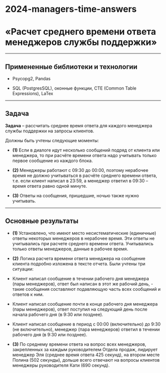 # 2024-managers-time-answers

# **«Расчет среднего времени ответа менеджеров службы поддержки»**

---


## **Примененные библиотеки и технологии**

* Psycopg2, Pandas

* SQL (PostgresSQL), оконные функции, CTE (Common Table Expressions), LaTex

---

## **Задача**

**Задача** – рассчитать среднее время ответа для каждого менеджера службы поддержки на запросы клиентов.

Должны быть учтены следующие моменты:

* **(1)** Если в диалоге идут несколько сообщений подряд от клиента или менеджера, то при расчёте времени ответа надо учитывать только первое сообщение из каждого блока.

* **(2)** Менеджеры работают с 09:30 до 00:00, поэтому нерабочее время не должно учитываться в расчёте среднего времени ответа, т.е. если клиент написал в 23:59, а менеджер ответил в 09:30 – время ответа равно одной минуте.

* **(3)** Ответы на сообщения, пришедшие, ночью также нужно учитывать.

---

## **Основные результаты**

* **(1)** Установлено, что имеют место несистематические (единичные) ответы некоторых менеджеров в нерабочее время. Эти ответы не учитывались при расчете среднего времени ответа. Учитывались только ответы менеджеров, данные в рабочее время.

* **(2)** Логика расчета времени ответа менеджера на сообщение клиента подробно изложена в тексте отчета. Были учтены три ситуации:

- Клиент написал сообщение в течении рабочего дня менеджера (пары менеджеров), ответ был написан в этот же рабочий день, - такие сообщения составляют подавляющую часть всех сообщений и ответов к ним.

- Клиент написал сообщение почти в конце рабочего дня менеджера (пары менеджеров), ответ поступил на следующий день после начала рабочего дня (в 9:30 или позднее).

- Клиент написал сообщение в период с 00:00 (включительно) до 9:30 (не включительно), менеджер (пара менеджеров) ответил в течении рабочего дня (в 9:30 или позднее).

* **(3)** По среднему времени ответа на вопрос всех менеджеров, закрепленных за каждым руководителем Отдела продаж, лидирует менеджер Эля (среднее время ответа 425 секунд), на втором месте Полина (502 секунды), дольше всего отвечают на вопросы клиентов менеджеры руководителя Кати (690 секунд).
